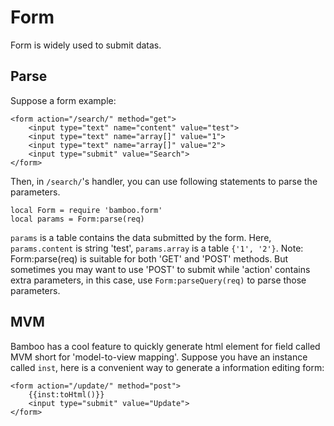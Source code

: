 # Form
Form is widely used to submit datas. 
## Parse
Suppose a form example:

    <form action="/search/" method="get">
        <input type="text" name="content" value="test">
        <input type="text" name="array[]" value="1">
        <input type="text" name="array[]" value="2">
        <input type="submit" value="Search">
    </form>

Then, in `/search/`'s handler, you can use following statements to parse the parameters.

	local Form = require 'bamboo.form'
	local params = Form:parse(req)
	
`params` is a table contains the data submitted by the form. Here, `params.content` is string 'test', `params.array` is a table `{'1', '2'}`.
Note: Form:parse(req) is suitable for both 'GET' and 'POST' methods. But sometimes you may want to use 'POST' to submit while 'action' contains extra parameters, in this case, use `Form:parseQuery(req)` to parse those parameters.
## MVM
Bamboo has a cool feature to quickly generate html element for field called MVM short for 'model-to-view mapping'. Suppose you have an instance called `inst`, here is a convenient way to generate a information editing form:

	<form action="/update/" method="post">
		{{inst:toHtml()}}
        <input type="submit" value="Update">
	</form>
	
